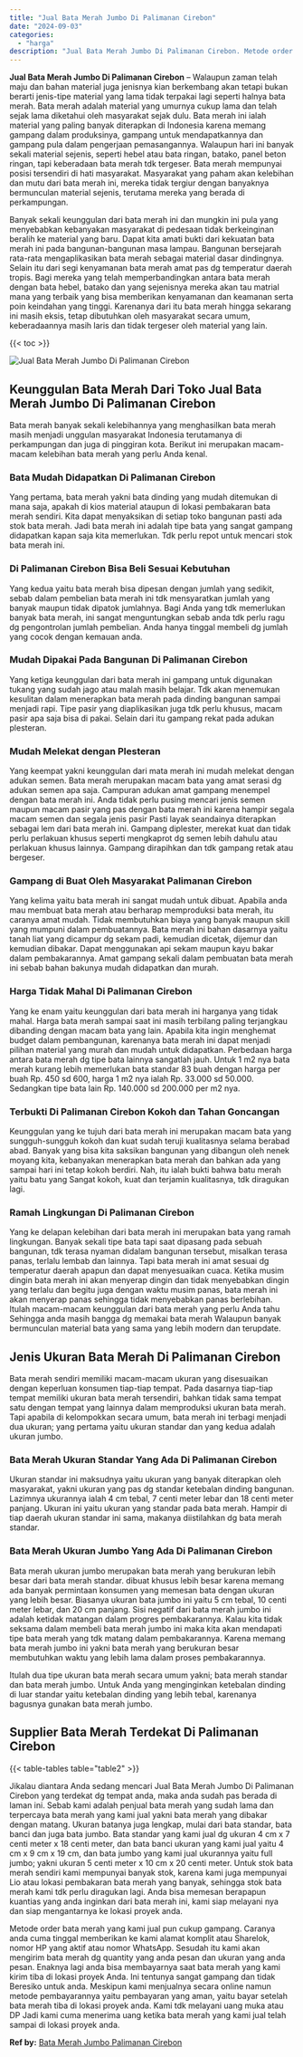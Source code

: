 ```yaml
---
title: "Jual Bata Merah Jumbo Di Palimanan Cirebon"
date: "2024-09-03"
categories: 
  - "harga"
description: "Jual Bata Merah Jumbo Di Palimanan Cirebon. Metode order bata merah yang kami jual pun cukup gampang. Caranya anda cuma tinggal memberikan ke kami alamat kom..."
---
```


**Jual Bata Merah Jumbo Di Palimanan Cirebon** – Walaupun zaman telah maju dan bahan material juga jenisnya kian berkembang akan tetapi bukan berarti jenis-tipe material yang lama tidak terpakai lagi seperti halnya bata merah. Bata merah adalah material yang umurnya cukup lama dan telah sejak lama diketahui oleh masyarakat sejak dulu. Bata merah ini ialah material yang paling banyak diterapkan di Indonesia karena memang gampang dalam produksinya, gampang untuk mendapatkannya dan gampang pula dalam pengerjaan pemasangannya. Walaupun hari ini banyak sekali material sejenis, seperti hebel atau bata ringan, batako, panel beton ringan, tapi keberadaan bata merah tdk tergeser. Bata merah mempunyai posisi tersendiri di hati masyarakat. Masyarakat yang paham akan kelebihan dan mutu dari bata merah ini, mereka tidak tergiur dengan banyaknya bermunculan material sejenis, terutama mereka yang berada di perkampungan.

Banyak sekali keunggulan dari bata merah ini dan mungkin ini pula yang menyebabkan kebanyakan masyarakat di pedesaan tidak berkeinginan beralih ke material yang baru. Dapat kita amati bukti dari kekuatan bata merah ini pada bangunan-bangunan masa lampau. Bangunan bersejarah rata-rata mengaplikasikan bata merah sebagai material dasar dindingnya. Selain itu dari segi kenyamanan bata merah amat pas dg temperatur daerah tropis. Bagi mereka yang telah memperbandingkan antara bata merah dengan bata hebel, batako dan yang sejenisnya mereka akan tau matrial mana yang terbaik yang bisa memberikan kenyamanan dan keamanan serta poin keindahan yang tinggi. Karenanya dari itu bata merah hingga sekarang ini masih eksis, tetap dibutuhkan oleh masyarakat secara umum, keberadaannya masih laris dan tidak tergeser oleh material yang lain.

{{< toc >}}

![Jual Bata Merah Jumbo Di Palimanan Cirebon](/images/jual-bata-merah-10.png)

## Keunggulan Bata Merah Dari Toko Jual Bata Merah Jumbo Di Palimanan Cirebon

Bata merah banyak sekali kelebihannya yang menghasilkan bata merah masih menjadi unggulan masyarakat Indonesia terutamanya di perkampungan dan juga di pinggiran kota. Berikut ini merupakan macam-macam kelebihan bata merah yang perlu Anda kenal.

### Bata Mudah Didapatkan Di Palimanan Cirebon

Yang pertama, bata merah yakni bata dinding yang mudah ditemukan di mana saja, apakah di kios material ataupun di lokasi pembakaran bata merah sendiri. Kita dapat menyaksikan di setiap toko bangunan pasti ada stok bata merah. Jadi bata merah ini adalah tipe bata yang sangat gampang didapatkan kapan saja kita memerlukan. Tdk perlu repot untuk mencari stok bata merah ini.

### Di Palimanan Cirebon Bisa Beli Sesuai Kebutuhan

Yang kedua yaitu bata merah bisa dipesan dengan jumlah yang sedikit, sebab dalam pembelian bata merah ini tdk mensyaratkan jumlah yang banyak maupun tidak dipatok jumlahnya. Bagi Anda yang tdk memerlukan banyak bata merah, ini sangat menguntungkan sebab anda tdk perlu ragu dg pengontrolan jumlah pembelian. Anda hanya tinggal membeli dg jumlah yang cocok dengan kemauan anda.

### Mudah Dipakai Pada Bangunan Di Palimanan Cirebon

Yang ketiga keunggulan dari bata merah ini gampang untuk digunakan tukang yang sudah jago atau malah masih belajar. Tdk akan menemukan kesulitan dalam menerapkan bata merah pada dinding bangunan sampai menjadi rapi. Tipe pasir yang diaplikasikan juga tdk perlu khusus, macam pasir apa saja bisa di pakai. Selain dari itu gampang rekat pada adukan plesteran.

### Mudah Melekat dengan Plesteran

Yang keempat yakni keunggulan dari mata merah ini mudah melekat dengan adukan semen. Bata merah merupakan macam bata yang amat serasi dg adukan semen apa saja. Campuran adukan amat gampang menempel dengan bata merah ini. Anda tidak perlu pusing mencari jenis semen maupun macam pasir yang pas dengan bata merah ini karena hampir segala macam semen dan segala jenis pasir Pasti layak seandainya diterapkan sebagai lem dari bata merah ini. Gampang diplester, merekat kuat dan tidak perlu perlakuan khusus seperti mengkaprot dg semen lebih dahulu atau perlakuan khusus lainnya. Gampang dirapihkan dan tdk gampang retak atau bergeser.

### Gampang di Buat Oleh Masyarakat Palimanan Cirebon

Yang kelima yaitu bata merah ini sangat mudah untuk dibuat. Apabila anda mau membuat bata merah atau berharap memproduksi bata merah, itu caranya amat mudah. Tidak membutuhkan biaya yang banyak maupun skill yang mumpuni dalam pembuatannya. Bata merah ini bahan dasarnya yaitu tanah liat yang dicampur dg sekam padi, kemudian dicetak, dijemur dan kemudian dibakar. Dapat menggunakan api sekam maupun kayu bakar dalam pembakarannya. Amat gampang sekali dalam pembuatan bata merah ini sebab bahan bakunya mudah didapatkan dan murah.

### Harga Tidak Mahal Di Palimanan Cirebon

Yang ke enam yaitu keunggulan dari bata merah ini harganya yang tidak mahal. Harga bata merah sampai saat ini masih terbilang paling terjangkau dibanding dengan macam bata yang lain. Apabila kita ingin menghemat budget dalam pembangunan, karenanya bata merah ini dapat menjadi pilihan material yang murah dan mudah untuk didapatkan. Perbedaan harga antara bata merah dg tipe bata lainnya sangatlah jauh. Untuk 1 m2 nya bata merah kurang lebih memerlukan bata standar 83 buah dengan harga per buah Rp. 450 sd 600, harga 1 m2 nya ialah Rp. 33.000 sd 50.000. Sedangkan tipe bata lain Rp. 140.000 sd 200.000 per m2 nya.

### Terbukti Di Palimanan Cirebon Kokoh dan Tahan Goncangan

Keunggulan yang ke tujuh dari bata merah ini merupakan macam bata yang sungguh-sungguh kokoh dan kuat sudah teruji kualitasnya selama berabad abad. Banyak yang bisa kita saksikan bangunan yang dibangun oleh nenek moyang kita, kebanyakan menerapkan bata merah dan bahkan ada yang sampai hari ini tetap kokoh berdiri. Nah, itu ialah bukti bahwa batu merah yaitu batu yang Sangat kokoh, kuat dan terjamin kualitasnya, tdk diragukan lagi.

### Ramah Lingkungan Di Palimanan Cirebon

Yang ke delapan kelebihan dari bata merah ini merupakan bata yang ramah lingkungan. Banyak sekali tipe bata tapi saat dipasang pada sebuah bangunan, tdk terasa nyaman didalam bangunan tersebut, misalkan terasa panas, terlalu lembab dan lainnya. Tapi bata merah ini amat sesuai dg temperatur daerah apapun dan dapat menyesuaikan cuaca. Ketika musim dingin bata merah ini akan menyerap dingin dan tidak menyebabkan dingin yang terlalu dan begitu juga dengan waktu musim panas, bata merah ini akan menyerap panas sehingga tidak menyebabkan panas berlebihan. Itulah macam-macam keunggulan dari bata merah yang perlu Anda tahu Sehingga anda masih bangga dg memakai bata merah Walaupun banyak bermunculan material bata yang sama yang lebih modern dan terupdate.

## Jenis Ukuran Bata Merah Di Palimanan Cirebon

Bata merah sendiri memiliki macam-macam ukuran yang disesuaikan dengan keperluan konsumen tiap-tiap tempat. Pada dasarnya tiap-tiap tempat memiliki ukuran bata merah tersendiri, bahkan tidak sama tempat satu dengan tempat yang lainnya dalam memproduksi ukuran bata merah. Tapi apabila di kelompokkan secara umum, bata merah ini terbagi menjadi dua ukuran; yang pertama yaitu ukuran standar dan yang kedua adalah ukuran jumbo.

### Bata Merah Ukuran Standar Yang Ada Di Palimanan Cirebon

Ukuran standar ini maksudnya yaitu ukuran yang banyak diterapkan oleh masyarakat, yakni ukuran yang pas dg standar ketebalan dinding bangunan. Lazimnya ukurannya ialah 4 cm tebal, 7 centi meter lebar dan 18 centi meter panjang. Ukuran ini yaitu ukuran yang standar pada bata merah. Hampir di tiap daerah ukuran standar ini sama, makanya diistilahkan dg bata merah standar.

### Bata Merah Ukuran Jumbo Yang Ada Di Palimanan Cirebon

Bata merah ukuran jumbo merupakan bata merah yang berukuran lebih besar dari bata merah standar. dibuat khusus lebih besar karena memang ada banyak permintaan konsumen yang memesan bata dengan ukuran yang lebih besar. Biasanya ukuran bata jumbo ini yaitu 5 cm tebal, 10 centi meter lebar, dan 20 cm panjang. Sisi negatif dari bata merah jumbo ini adalah ketidak matangan dalam progres pembakarannya. Kalau kita tidak seksama dalam membeli bata merah jumbo ini maka kita akan mendapati tipe bata merah yang tdk matang dalam pembakarannya. Karena memang bata merah jumbo ini yakni bata merah yang berukuran besar membutuhkan waktu yang lebih lama dalam proses pembakarannya.

Itulah dua tipe ukuran bata merah secara umum yakni; bata merah standar dan bata merah jumbo. Untuk Anda yang menginginkan ketebalan dinding di luar standar yaitu ketebalan dinding yang lebih tebal, karenanya bagusnya gunakan bata merah jumbo.

## Supplier Bata Merah Terdekat Di Palimanan Cirebon

{{< table-tables table="table2" >}}

Jikalau diantara Anda sedang mencari Jual Bata Merah Jumbo Di Palimanan Cirebon yang terdekat dg tempat anda, maka anda sudah pas berada di laman ini. Sebab kami adalah penjual bata merah yang sudah lama dan terpercaya bata merah yang kami jual yakni bata merah yang dibakar dengan matang. Ukuran batanya juga lengkap, mulai dari bata standar, bata banci dan juga bata jumbo. Bata standar yang kami jual dg ukuran 4 cm x 7 centi meter x 18 centi meter, dan bata banci ukuran yang kami jual yaitu 4 cm x 9 cm x 19 cm, dan bata jumbo yang kami jual ukurannya yaitu full jumbo; yakni ukuran 5 centi meter x 10 cm x 20 centi meter. Untuk stok bata merah sendiri kami mempunyai banyak stok, karena kami juga mempunyai Lio atau lokasi pembakaran bata merah yang banyak, sehingga stok bata merah kami tdk perlu diragukan lagi. Anda bisa memesan berapapun kuantias yang anda inginkan dari bata merah ini, kami siap melayani nya dan siap mengantarnya ke lokasi proyek anda.

Metode order bata merah yang kami jual pun cukup gampang. Caranya anda cuma tinggal memberikan ke kami alamat komplit atau Sharelok, nomor HP yang aktif atau nomor WhatsApp. Sesudah itu kami akan mengirim bata merah dg quantity yang anda pesan dan ukuran yang anda pesan. Enaknya lagi anda bisa membayarnya saat bata merah yang kami kirim tiba di lokasi proyek Anda. Ini tentunya sangat gampang dan tidak Beresiko untuk anda. Meskipun kami menjualnya secara online namun metode pembayarannya yaitu pembayaran yang aman, yaitu bayar setelah bata merah tiba di lokasi proyek anda. Kami tdk melayani uang muka atau DP Jadi kami cuma menerima uang ketika bata merah yang kami jual telah sampai di lokasi proyek anda.

**Ref by:** [Bata Merah Jumbo Palimanan Cirebon](https://id.wikipedia.org/wiki/Bata)
